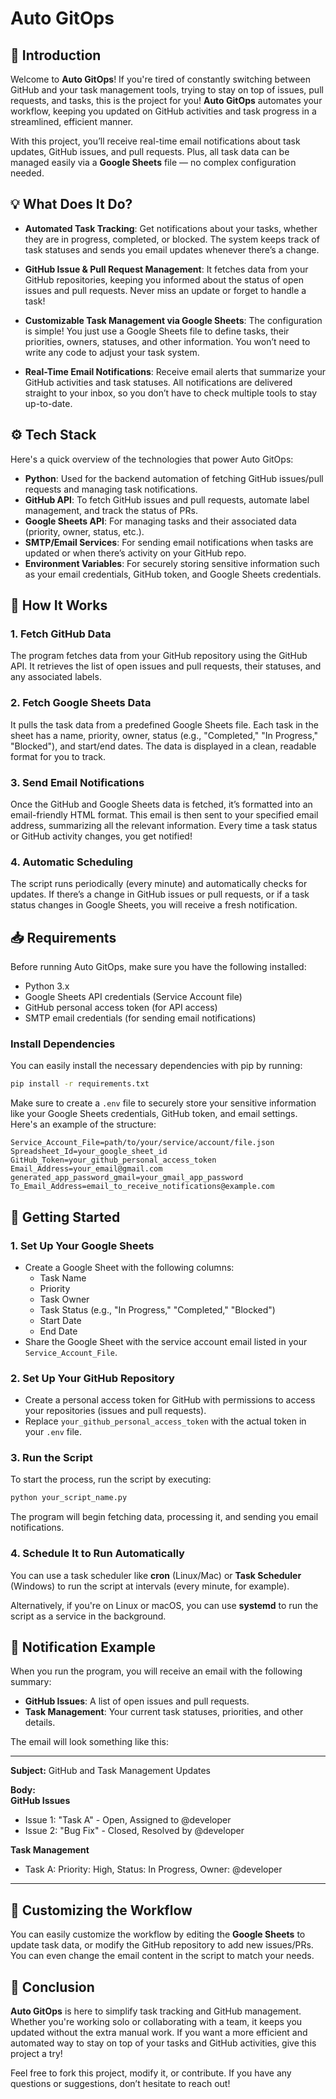 # **Auto GitOps**

## 📜 **Introduction**

Welcome to **Auto GitOps**! If you're tired of constantly switching between GitHub and your task management tools, trying to stay on top of issues, pull requests, and tasks, this is the project for you! **Auto GitOps** automates your workflow, keeping you updated on GitHub activities and task progress in a streamlined, efficient manner. 

With this project, you’ll receive real-time email notifications about task updates, GitHub issues, and pull requests. Plus, all task data can be managed easily via a **Google Sheets** file — no complex configuration needed.

## 💡 **What Does It Do?**

- **Automated Task Tracking**: Get notifications about your tasks, whether they are in progress, completed, or blocked. The system keeps track of task statuses and sends you email updates whenever there’s a change.
  
- **GitHub Issue & Pull Request Management**: It fetches data from your GitHub repositories, keeping you informed about the status of open issues and pull requests. Never miss an update or forget to handle a task!

- **Customizable Task Management via Google Sheets**: The configuration is simple! You just use a Google Sheets file to define tasks, their priorities, owners, statuses, and other information. You won’t need to write any code to adjust your task system.

- **Real-Time Email Notifications**: Receive email alerts that summarize your GitHub activities and task statuses. All notifications are delivered straight to your inbox, so you don’t have to check multiple tools to stay up-to-date.

## ⚙️ **Tech Stack**

Here's a quick overview of the technologies that power Auto GitOps:

- **Python**: Used for the backend automation of fetching GitHub issues/pull requests and managing task notifications.
- **GitHub API**: To fetch GitHub issues and pull requests, automate label management, and track the status of PRs.
- **Google Sheets API**: For managing tasks and their associated data (priority, owner, status, etc.).
- **SMTP/Email Services**: For sending email notifications when tasks are updated or when there’s activity on your GitHub repo.
- **Environment Variables**: For securely storing sensitive information such as your email credentials, GitHub token, and Google Sheets credentials.

## 📝 **How It Works**

### **1. Fetch GitHub Data**  
The program fetches data from your GitHub repository using the GitHub API. It retrieves the list of open issues and pull requests, their statuses, and any associated labels.

### **2. Fetch Google Sheets Data**  
It pulls the task data from a predefined Google Sheets file. Each task in the sheet has a name, priority, owner, status (e.g., "Completed," "In Progress," "Blocked"), and start/end dates. The data is displayed in a clean, readable format for you to track.

### **3. Send Email Notifications**  
Once the GitHub and Google Sheets data is fetched, it’s formatted into an email-friendly HTML format. This email is then sent to your specified email address, summarizing all the relevant information. Every time a task status or GitHub activity changes, you get notified!

### **4. Automatic Scheduling**  
The script runs periodically (every minute) and automatically checks for updates. If there’s a change in GitHub issues or pull requests, or if a task status changes in Google Sheets, you will receive a fresh notification.

## 📥 **Requirements**

Before running Auto GitOps, make sure you have the following installed:

- Python 3.x
- Google Sheets API credentials (Service Account file)
- GitHub personal access token (for API access)
- SMTP email credentials (for sending email notifications)

### **Install Dependencies**  
You can easily install the necessary dependencies with pip by running:

```bash
pip install -r requirements.txt
```

Make sure to create a `.env` file to securely store your sensitive information like your Google Sheets credentials, GitHub token, and email settings. Here's an example of the structure:

```env
Service_Account_File=path/to/your/service/account/file.json
Spreadsheet_Id=your_google_sheet_id
GitHub_Token=your_github_personal_access_token
Email_Address=your_email@gmail.com
generated_app_password_gmail=your_gmail_app_password
To_Email_Address=email_to_receive_notifications@example.com
```

## 🚀 **Getting Started**

### 1. **Set Up Your Google Sheets**
- Create a Google Sheet with the following columns:
  - Task Name
  - Priority
  - Task Owner
  - Task Status (e.g., "In Progress," "Completed," "Blocked")
  - Start Date
  - End Date
- Share the Google Sheet with the service account email listed in your `Service_Account_File`.

### 2. **Set Up Your GitHub Repository**
- Create a personal access token for GitHub with permissions to access your repositories (issues and pull requests).
- Replace `your_github_personal_access_token` with the actual token in your `.env` file.

### 3. **Run the Script**
To start the process, run the script by executing:

```bash
python your_script_name.py
```

The program will begin fetching data, processing it, and sending you email notifications.

### 4. **Schedule It to Run Automatically**
You can use a task scheduler like **cron** (Linux/Mac) or **Task Scheduler** (Windows) to run the script at intervals (every minute, for example).

Alternatively, if you're on Linux or macOS, you can use **systemd** to run the script as a service in the background.

## 📧 **Notification Example**

When you run the program, you will receive an email with the following summary:

- **GitHub Issues**: A list of open issues and pull requests.
- **Task Management**: Your current task statuses, priorities, and other details.

The email will look something like this:

---

**Subject:** GitHub and Task Management Updates

**Body:**  
**GitHub Issues**  
- Issue 1: "Task A" - Open, Assigned to @developer  
- Issue 2: "Bug Fix" - Closed, Resolved by @developer

**Task Management**  
- Task A: Priority: High, Status: In Progress, Owner: @developer

---

## 🔧 **Customizing the Workflow**

You can easily customize the workflow by editing the **Google Sheets** to update task data, or modify the GitHub repository to add new issues/PRs. You can even change the email content in the script to match your needs.

## 📝 **Conclusion**

**Auto GitOps** is here to simplify task tracking and GitHub management. Whether you're working solo or collaborating with a team, it keeps you updated without the extra manual work. If you want a more efficient and automated way to stay on top of your tasks and GitHub activities, give this project a try!

Feel free to fork this project, modify it, or contribute. If you have any questions or suggestions, don’t hesitate to reach out!
